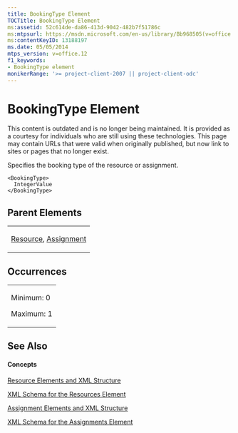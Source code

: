 ```yaml
---
title: BookingType Element
TOCTitle: BookingType Element
ms:assetid: 52c614de-da86-413d-9042-482b7f51786c
ms:mtpsurl: https://msdn.microsoft.com/en-us/library/Bb968505(v=office.12)
ms:contentKeyID: 13188197
ms.date: 05/05/2014
mtps_version: v=office.12
f1_keywords:
- BookingType element
monikerRange: '>= project-client-2007 || project-client-odc'
---
```


# BookingType Element

This content is outdated and is no longer being maintained. It is provided as a courtesy for individuals who are still using these technologies. This page may contain URLs that were valid when originally published, but now link to sites or pages that no longer exist.

Specifies the booking type of the resource or assignment.

    <BookingType>
      IntegerValue
    </BookingType>

## Parent Elements

<table>
<colgroup>
<col style="width: 100%" />
</colgroup>
<tbody>
<tr class="odd">
<td><p><a href="bb968715(v=office.12).md">Resource</a>, <a href="bb968611(v=office.12).md">Assignment</a></p></td>
</tr>
</tbody>
</table>

## Occurrences

<table>
<colgroup>
<col style="width: 100%" />
</colgroup>
<tbody>
<tr class="odd">
<td><p>Minimum: 0</p>
<p>Maximum: 1</p></td>
</tr>
</tbody>
</table>

## See Also

#### Concepts

[Resource Elements and XML Structure](bb968445\(v=office.12\).md)

[XML Schema for the Resources Element](bb968511\(v=office.12\).md)

[Assignment Elements and XML Structure](bb968738\(v=office.12\).md)

[XML Schema for the Assignments Element](bb968414\(v=office.12\).md)

